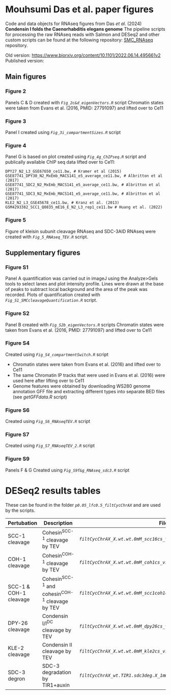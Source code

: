 # Mouhsumi Das et al. paper figures

Code and data objects for RNAseq figures from Das _et al._ (2024) **Condensin I folds the Caenorhabditis elegans genome** 
The pipeline scripts for processing the raw RNAseq reads with Salmon and DESeq2 and other custom scripts can be found at the following repository:
[SMC_RNAseq](https://github.com/CellFateNucOrg/SMC_RNAseq/tree/v0.2) repository.

Old version: https://www.biorxiv.org/content/10.1101/2022.06.14.495661v2
Published version: 

## Main figures

### Figure 2
Panels C & D created with _`Fig_2c&d_eigenVectors.R`_ script
Chromatin states were taken from Evans et al. (2016, PMID: 27791097) and lifted over to Ce11

### Figure 3
Panel I created using _`Fig_3i_compartmentSizes.R`_ script

### Figure 4
Panel G is based on plot created using _`Fig_4g_ChIPseq.R`_ script and publically available ChIP seq data lifted over to Ce11:

```
DPY27_N2_L3_GSE67650_ce11.bw, # Kramer et al (2015)
GSE87741_DPY30_N2_MxEmb_MACS141_e5_average_ce11.bw, # Albritton et al (2017)
GSE87741_SDC2_N2_MxEmb_MACS141_e5_average_ce11.bw, # Albritton et al (2017)
GSE87741_SDC3_N2_MxEmb_MACS141_e5_average_ce11.bw, # Albritton et al (2017)
KLE2_N2_L3_GSE45678_ce11.bw, # Kranz et al. (2013)
GSM4293382_SCC1_Q0835_mE16_E_N2_L3_rep1_ce11.bw # Huang et al. (2022)
```

### Figure 5
Figure of kleisin subunit cleavage RNAseq and SDC-3AID RNAseq were created with _`Fig_5_RNAseq_TEV.R`_ script.

## Supplementary figures

### Figure S1
Panel A quantification was carried out in imageJ using the Analyze>Gels tools to select lanes and plot intensity profile. Lines were drawn at the base of peaks to subtract local background and the area of the peak was recorded. Plots of quantification created with _`Fig_S1_SMCcleavageQuantification.R`_ script.

### Figure S2
Panel B created with _`Fig_S2b_eigenVectors.R`_ scripts
Chromatin states were taken from Evans et al. (2016, PMID: 27791097) and lifted over to Ce11

### Figure S4
Created using _`Fig_S4_compartmentSwitch.R`_ script
- Chromatin states were taken from Evans et al. (2016) and lifted over to Ce11
- The same Chromatin IP tracks that were used in Evans et al. (2016) were used here after lifting over to Ce11
- Genome features were obtained by downloading WS280 genome annotation GFF file and extracting different types into separate BED files (see _getGFFdata.R_ script)

### Figure S6
Created using _`Fig_S6_RNAseqTEV.R`_ script

### Figure S7
Created using _`Fig_S7_RNAseqTEV_2.R`_ script

### Figure S9
Panels F & G Created using _`Fig_S9f&g_RNAseq_sdc3.R`_ script

# DESeq2 results tables
These can be found in the folder _`p0.05_lfc0.5_filtCycChrAX`_ and are used by the scripts.

| **Pertubation**                            | **Description** | **Filename**                                                              | 
|--------------------------------------------|-----------------|-------------------------------------------------------------------------------|
| SCC-1 cleavage         | Cohesin<sup>SCC-1</sup> cleavage by TEV     | _`filtCycChrAX_X.wt.wt.0mM_scc16cs_vs_wt_DESeq2_fullResults_p0.05.rds`_    |
| COH-1 cleavage         | Cohesin<sup>COH-1</sup> cleavage by TEV  | _`filtCycChrAX_X.wt.wt.0mM_coh1cs_vs_wt_DESeq2_fullResults_p0.05.rds`_ |
| SCC-1 & COH-1 cleavage | Cohesin<sup>SCC-1</sup> and cohesin<sup>COH-1</sup> cleavage by TEV   | _`filtCycChrAX_X.wt.wt.0mM_scc1coh1cs_vs_wt_DESeq2_fullResults_p0.05.rds`_    |
| DPY-26 cleavage        | Condensin I/I<sup>DC</sup> cleavage by TEV      | _`filtCycChrAX_X.wt.wt.0mM_dpy26cs_vs_wt_DESeq2_fullResults_p0.05.rds`_  |
| KLE-2 cleavage         | Condensin II cleavage by TEV  | _`filtCycChrAX_X.wt.wt.0mM_kle2cs_vs_wt_DESeq2_fullResults_p0.05.rds`_   |
| SDC-3 degron           | SDC-3 degradation by TIR1+auxin  | _`filtCycChrAX_wt.TIR1.sdc3deg.X_1mM_vs_0mM_DESeq2_fullResults_p0.05.rds`_   |

